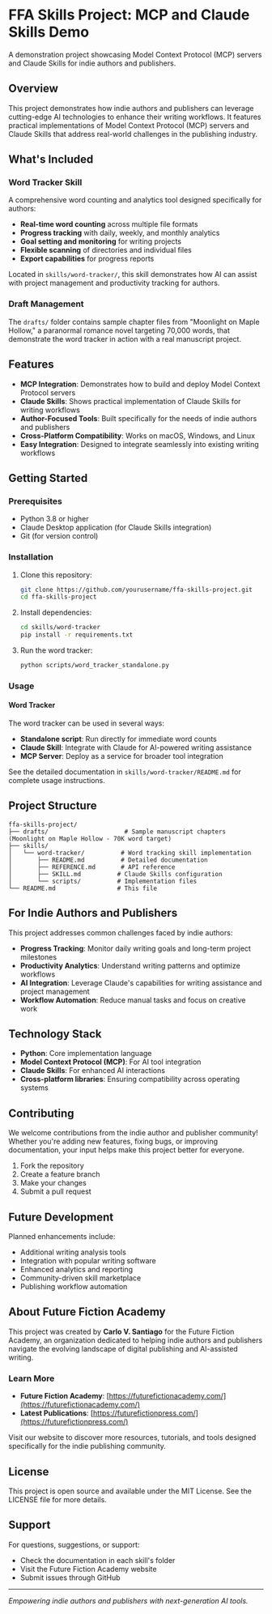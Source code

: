# FFA Skills Project: MCP and Claude Skills Demo

A demonstration project showcasing Model Context Protocol (MCP) servers and Claude Skills for indie authors and publishers.

## Overview

This project demonstrates how indie authors and publishers can leverage cutting-edge AI technologies to enhance their writing workflows. It features practical implementations of Model Context Protocol (MCP) servers and Claude Skills that address real-world challenges in the publishing industry.

## What's Included

### Word Tracker Skill
A comprehensive word counting and analytics tool designed specifically for authors:

- **Real-time word counting** across multiple file formats
- **Progress tracking** with daily, weekly, and monthly analytics
- **Goal setting and monitoring** for writing projects
- **Flexible scanning** of directories and individual files
- **Export capabilities** for progress reports

Located in `skills/word-tracker/`, this skill demonstrates how AI can assist with project management and productivity tracking for authors.

### Draft Management
The `drafts/` folder contains sample chapter files from "Moonlight on Maple Hollow," a paranormal romance novel targeting 70,000 words, that demonstrate the word tracker in action with a real manuscript project.

## Features

- **MCP Integration**: Demonstrates how to build and deploy Model Context Protocol servers
- **Claude Skills**: Shows practical implementation of Claude Skills for writing workflows
- **Author-Focused Tools**: Built specifically for the needs of indie authors and publishers
- **Cross-Platform Compatibility**: Works on macOS, Windows, and Linux
- **Easy Integration**: Designed to integrate seamlessly into existing writing workflows

## Getting Started

### Prerequisites

- Python 3.8 or higher
- Claude Desktop application (for Claude Skills integration)
- Git (for version control)

### Installation

1. Clone this repository:
   ```bash
   git clone https://github.com/yourusername/ffa-skills-project.git
   cd ffa-skills-project
   ```

2. Install dependencies:
   ```bash
   cd skills/word-tracker
   pip install -r requirements.txt
   ```

3. Run the word tracker:
   ```bash
   python scripts/word_tracker_standalone.py
   ```

### Usage

#### Word Tracker
The word tracker can be used in several ways:

- **Standalone script**: Run directly for immediate word counts
- **Claude Skill**: Integrate with Claude for AI-powered writing assistance
- **MCP Server**: Deploy as a service for broader tool integration

See the detailed documentation in `skills/word-tracker/README.md` for complete usage instructions.

## Project Structure

```
ffa-skills-project/
├── drafts/                     # Sample manuscript chapters (Moonlight on Maple Hollow - 70K word target)
├── skills/
│   └── word-tracker/          # Word tracking skill implementation
│       ├── README.md          # Detailed documentation
│       ├── REFERENCE.md       # API reference
│       ├── SKILL.md          # Claude Skills configuration
│       └── scripts/          # Implementation files
└── README.md                 # This file
```

## For Indie Authors and Publishers

This project addresses common challenges faced by indie authors:

- **Progress Tracking**: Monitor daily writing goals and long-term project milestones
- **Productivity Analytics**: Understand writing patterns and optimize workflows
- **AI Integration**: Leverage Claude's capabilities for writing assistance and project management
- **Workflow Automation**: Reduce manual tasks and focus on creative work

## Technology Stack

- **Python**: Core implementation language
- **Model Context Protocol (MCP)**: For AI tool integration
- **Claude Skills**: For enhanced AI interactions
- **Cross-platform libraries**: Ensuring compatibility across operating systems

## Contributing

We welcome contributions from the indie author and publisher community! Whether you're adding new features, fixing bugs, or improving documentation, your input helps make this project better for everyone.

1. Fork the repository
2. Create a feature branch
3. Make your changes
4. Submit a pull request

## Future Development

Planned enhancements include:

- Additional writing analysis tools
- Integration with popular writing software
- Enhanced analytics and reporting
- Community-driven skill marketplace
- Publishing workflow automation

## About Future Fiction Academy

This project was created by **Carlo V. Santiago** for the Future Fiction Academy, an organization dedicated to helping indie authors and publishers navigate the evolving landscape of digital publishing and AI-assisted writing.

### Learn More

- **Future Fiction Academy**: [https://futurefictionacademy.com/](https://futurefictionacademy.com/)
- **Latest Publications**: [https://futurefictionpress.com/](https://futurefictionpress.com/)

Visit our website to discover more resources, tutorials, and tools designed specifically for the indie publishing community.

## License

This project is open source and available under the MIT License. See the LICENSE file for more details.

## Support

For questions, suggestions, or support:

- Check the documentation in each skill's folder
- Visit the Future Fiction Academy website
- Submit issues through GitHub

---

*Empowering indie authors and publishers with next-generation AI tools.*